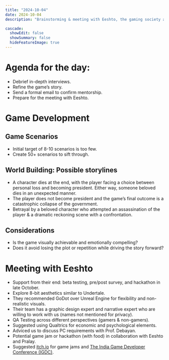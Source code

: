 ```yaml
---
title: "2024-10-04"
date: 2024-10-04
description: "Brainstorming & meeting with Eeshto, the gaming society at Ashoka University."

cascade:
  showEdit: false
  showSummary: false
  hideFeatureImage: true
---
```

# Agenda for the day: 
- Debrief in-depth interviews.
- Refine the game’s story.
- Send a formal email to confirm mentorship.
- Prepare for the meeting with Eeshto.
# Game Development
## Game Scenarios
- Initial target of 8-10 scenarios is too few.
- Create 50+ scenarios to sift through.
## World Building: Possible storylines
- A character dies at the end, with the player facing a choice between personal loss and becoming president. Either way, someone beloved dies in an unexpected manner.
- The player does not become president and the game’s final outcome is a catastrophic collapse of the government.
- Betrayal by a beloved character who attempted an assassination of the player & a dramatic reckoning scene with a confrontation.
## Considerations
- Is the game visually achievable and emotionally compelling?
- Does it avoid losing the plot or repetition while driving the story forward?
# Meeting with Eeshto
- Support from their end: beta testing, pre/post survey, and hackathon in late October.
- Explore 8-bit aesthetics similar to Undertale.
- They recommended GoDot over Unreal Engine for flexibility and non-realistic visuals.
- Their team has a graphic design expert and narrative expert who are willing to work with us (names not mentioned for privacy).
- QA Testing across different perspectives (gamers & non-gamers).
- Suggested using Qualtrics for economic and psychological elements.
- Adviced us to discuss PC requirements with Prof. Debayan.
- Potential game jam or hackathon (with food) in collaboration with Eeshto and Pralay.
- Suggested [itch.io](https://itch.io/jams) for game jams and [The India Game Developer Conference (IGDC)](https://indiagdc.com/). 
